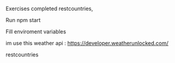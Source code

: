 Exercises completed restcountries,

Run npm start

Fill enviroment variables

im use this weather api : https://developer.weatherunlocked.com/

restcountries